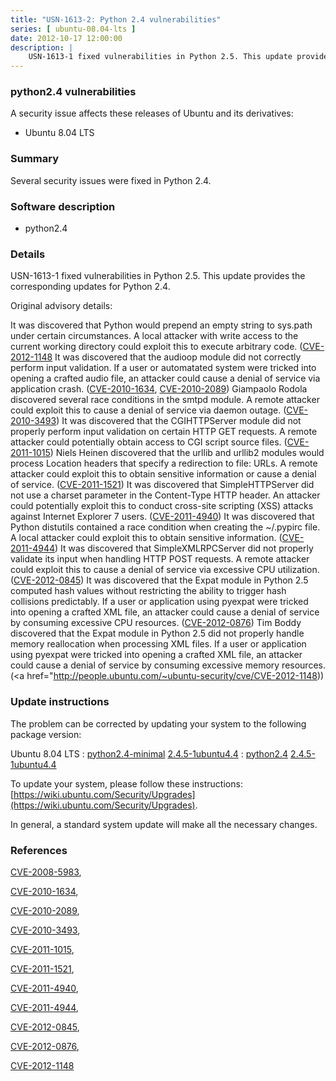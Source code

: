 ```yaml
---
title: "USN-1613-2: Python 2.4 vulnerabilities"
series: [ ubuntu-08.04-lts ]
date: 2012-10-17 12:00:00
description: |
    USN-1613-1 fixed vulnerabilities in Python 2.5. This update provides the corresponding updates for Python 2.4.
--- 
```

 
### python2.4 vulnerabilities

A security issue affects these releases of Ubuntu and its derivatives:

* Ubuntu 8.04 LTS

### Summary

Several security issues were fixed in Python 2.4. 

### Software description

* python2.4 

### Details

USN-1613-1 fixed vulnerabilities in Python 2.5. This update provides the corresponding updates for Python 2.4.

Original advisory details:

 It was discovered that Python would prepend an empty string to sys.path under certain circumstances. A local attacker with write access to the current working directory could exploit this to execute arbitrary code. ([CVE-2012-1148](http://people.ubuntu.com/~ubuntu-security/cve/CVE-2008-5983">CVE-2008-5983</a>) It was discovered that the audioop module did not correctly perform input validation. If a user or automatated system were tricked into opening a crafted audio file, an attacker could cause a denial of service via application crash. (<a href="http://people.ubuntu.com/~ubuntu-security/cve/CVE-2010-1634">CVE-2010-1634</a>, <a href="http://people.ubuntu.com/~ubuntu-security/cve/CVE-2010-2089">CVE-2010-2089</a>) Giampaolo Rodola discovered several race conditions in the smtpd module. A remote attacker could exploit this to cause a denial of service via daemon outage. (<a href="http://people.ubuntu.com/~ubuntu-security/cve/CVE-2010-3493">CVE-2010-3493</a>) It was discovered that the CGIHTTPServer module did not properly perform input validation on certain HTTP GET requests. A remote attacker could potentially obtain access to CGI script source files. (<a href="http://people.ubuntu.com/~ubuntu-security/cve/CVE-2011-1015">CVE-2011-1015</a>) Niels Heinen discovered that the urllib and urllib2 modules would process Location headers that specify a redirection to file: URLs. A remote attacker could exploit this to obtain sensitive information or cause a denial of service. (<a href="http://people.ubuntu.com/~ubuntu-security/cve/CVE-2011-1521">CVE-2011-1521</a>) It was discovered that SimpleHTTPServer did not use a charset parameter in the Content-Type HTTP header. An attacker could potentially exploit this to conduct cross-site scripting (XSS) attacks against Internet Explorer 7 users. (<a href="http://people.ubuntu.com/~ubuntu-security/cve/CVE-2011-4940">CVE-2011-4940</a>) It was discovered that Python distutils contained a race condition when creating the ~/.pypirc file. A local attacker could exploit this to obtain sensitive information. (<a href="http://people.ubuntu.com/~ubuntu-security/cve/CVE-2011-4944">CVE-2011-4944</a>) It was discovered that SimpleXMLRPCServer did not properly validate its input when handling HTTP POST requests. A remote attacker could exploit this to cause a denial of service via excessive CPU utilization. (<a href="http://people.ubuntu.com/~ubuntu-security/cve/CVE-2012-0845">CVE-2012-0845</a>) It was discovered that the Expat module in Python 2.5 computed hash values without restricting the ability to trigger hash collisions predictably. If a user or application using pyexpat were tricked into opening a crafted XML file, an attacker could cause a denial of service by consuming excessive CPU resources. (<a href="http://people.ubuntu.com/~ubuntu-security/cve/CVE-2012-0876">CVE-2012-0876</a>) Tim Boddy discovered that the Expat module in Python 2.5 did not properly handle memory reallocation when processing XML files. If a user or application using pyexpat were tricked into opening a crafted XML file, an attacker could cause a denial of service by consuming excessive memory resources. (<a href="http://people.ubuntu.com/~ubuntu-security/cve/CVE-2012-1148)) 

### Update instructions

The problem can be corrected by updating your system to the following package version:

Ubuntu 8.04 LTS
 : [python2.4-minimal](https://launchpad.net/ubuntu/+source/python2.4) <span> [2.4.5-1ubuntu4.4](https://launchpad.net/ubuntu/+source/python2.4/2.4.5-1ubuntu4.4) </span> 
 : [python2.4](https://launchpad.net/ubuntu/+source/python2.4) <span> [2.4.5-1ubuntu4.4](https://launchpad.net/ubuntu/+source/python2.4/2.4.5-1ubuntu4.4) </span> 

To update your system, please follow these instructions: [https://wiki.ubuntu.com/Security/Upgrades](https://wiki.ubuntu.com/Security/Upgrades).

In general, a standard system update will make all the necessary changes. 

### References

 [CVE-2008-5983](http://people.ubuntu.com/~ubuntu-security/cve/CVE-2008-5983), 

 [CVE-2010-1634](http://people.ubuntu.com/~ubuntu-security/cve/CVE-2010-1634), 

 [CVE-2010-2089](http://people.ubuntu.com/~ubuntu-security/cve/CVE-2010-2089), 

 [CVE-2010-3493](http://people.ubuntu.com/~ubuntu-security/cve/CVE-2010-3493), 

 [CVE-2011-1015](http://people.ubuntu.com/~ubuntu-security/cve/CVE-2011-1015), 

 [CVE-2011-1521](http://people.ubuntu.com/~ubuntu-security/cve/CVE-2011-1521), 

 [CVE-2011-4940](http://people.ubuntu.com/~ubuntu-security/cve/CVE-2011-4940), 

 [CVE-2011-4944](http://people.ubuntu.com/~ubuntu-security/cve/CVE-2011-4944), 

 [CVE-2012-0845](http://people.ubuntu.com/~ubuntu-security/cve/CVE-2012-0845), 

 [CVE-2012-0876](http://people.ubuntu.com/~ubuntu-security/cve/CVE-2012-0876), 

 [CVE-2012-1148](http://people.ubuntu.com/~ubuntu-security/cve/CVE-2012-1148)
 
